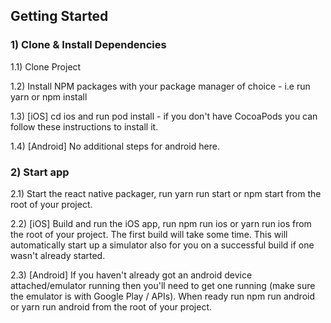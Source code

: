 ## Getting Started

### 1) Clone & Install Dependencies
1.1) Clone Project

1.2) Install NPM packages with your package manager of choice - i.e run yarn or npm install

1.3) [iOS] cd ios and run pod install - if you don't have CocoaPods you can follow these instructions to install it.

1.4) [Android] No additional steps for android here.
### 2) Start app
2.1) Start the react native packager, run yarn run start or npm start from the root of your project.

2.2) [iOS] Build and run the iOS app, run npm run ios or yarn run ios from the root of your project. The first build will take some time. This will automatically start up a simulator also for you on a successful build if one wasn't already started.

2.3) [Android] If you haven't already got an android device attached/emulator running then you'll need to get one running (make sure the emulator is with Google Play / APIs). When ready run npm run android or yarn run android from the root of your project.
